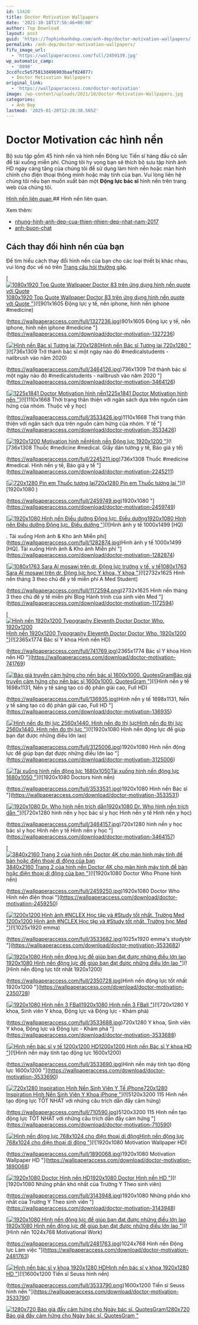 ```yaml
---
id: 13420
title: Doctor Motivation Wallpapers
date: '2021-10-18T17:56:46+00:00'
author: Top Download
layout: post
guid: 'https://Tophinhanhdep.com/anh-dep/doctor-motivation-wallpapers/'
permalink: /anh-dep/doctor-motivation-wallpapers/
fifu_image_url:
  - 'https://wallpaperaccess.com/full/2459139.jpg'
wp_automatic_camp:
  - '8098'
3ccdfcc5e575813d496903baaf024077:
  - Doctor Motivation Wallpapers
original_link:
  - 'https://wallpaperaccess.com/doctor-motivation'
image: /wp-content/uploads/2021/10/Doctor-Motivation-Wallpapers.jpg
categories:
  - Ảnh Đẹp
lastmod: '2025-01-20T12:28:38.565Z'
---
```

# Doctor Motivation các hình nền

Bộ sưu tập gồm 45 hình nền và hình nền Động lực Tiến sĩ hàng đầu có sẵn để tải xuống miễn phí. Chúng tôi hy vọng bạn sẽ thích bộ sưu tập hình ảnh HD ngày càng tăng của chúng tôi để sử dụng làm hình nền hoặc màn hình chính cho điện thoại thông minh hoặc máy tính của bạn. Vui lòng liên hệ chúng tôi nếu bạn muốn xuất bản một **Động lực bác sĩ** hình nền trên trang web của chúng tôi.

[Hình nền liên quan ](#related) ## Hình nền liên quan.

   
 Xem thêm:

   
- [nhung-hinh-anh-dep-cua-thien-nhien-dep-nhat-nam-2017](https://tophinhanhdep.com/anh-avatar/nhung-hinh-anh-dep-cua-thien-nhien-dep-nhat-nam-2017/)
- [anh-buon-chat](https://tophinhanhdep.com/hinh-anh-buon/anh-buon-chat/)

## Cách thay đổi hình nền của bạn

Để tìm hiểu cách thay đổi hình nền của bạn cho các loại thiết bị khác nhau, vui lòng đọc về nó trên [Trang câu hỏi thường gặp](https://tophinhanhdep.com/faq/).

  
[[![1080x1920 Top Quote Wallpaper Doctor 83 trên ứng dụng hình nền quote với Quote](https://wallpaperaccess.com/full/2459139.jpg)1080x1920 Top Quote Wallpaper Doctor 83 trên ứng dụng hình nền quote với Quote "](https://wallpaperaccess.com/download/doctor-motivation-2459139)](![901x1605 Động lực y tế, nền iphone, hình nền iphone #medicine)

(https://wallpaperaccess.com/full/1327236.jpg)901x1605 Động lực y tế, nền iphone, hình nền iphone #medicine "](https://wallpaperaccess.com/download/doctor-motivation-1327236)

[[![Hình nền Bác sĩ Tương lai 720x1280](https://wallpaperaccess.com/full/1808614.jpg)Hình nền Bác sĩ Tương lai 720x1280 " ](https://wallpaperaccess.com/download/doctor-motivation-1808614)](![736x1309 Trở thành bác sĩ một ngày nào đó #medicalstudents - nailbrush vào năm 2020)

(https://wallpaperaccess.com/full/3464126.jpg)736x1309 Trở thành bác sĩ một ngày nào đó #medicalstudents - nailbrush vào năm 2020 "](https://wallpaperaccess.com/download/doctor-motivation-3464126)

[[![1225x1841 Doctor Motivation hình nền](https://wallpaperaccess.com/full/3533425.jpg)1225x1841 Doctor Motivation hình nền "](https://wallpaperaccess.com/download/doctor-motivation-3533425)](![1110x1668 Thời trang thân thiện với ngân sách dựa trên nguồn cảm hứng của nhóm.  Thuộc về y học)

(https://wallpaperaccess.com/full/3533426.jpg)1110x1668 Thời trang thân thiện với ngân sách dựa trên nguồn cảm hứng của nhóm. Y tế "](https://wallpaperaccess.com/download/doctor-motivation-3533426)

[[![1920x1200 Motivation hình nền](https://wallpaperaccess.com/full/1456669.jpg)Hình nền Động lực 1920x1200 "](https://wallpaperaccess.com/download/doctor-motivation-1456669)](![736x1308 Thuốc #medicine #medical.  Giấy dán tường y tế, Báo giá y tế)

(https://wallpaperaccess.com/full/2245211.jpg)736x1308 Thuốc #medicine #medical. Hình nền y tế, Báo giá y tế "](https://wallpaperaccess.com/download/doctor-motivation-2245211)

[[![720x1280 Pin em Thuốc tương lai](https://wallpaperaccess.com/full/3533429.jpg)720x1280 Pin em Thuốc tương lai "](https://wallpaperaccess.com/download/doctor-motivation-3533429)](![1920x1080 )

(https://wallpaperaccess.com/full/2459749.jpg)1920x1080 "](https://wallpaperaccess.com/download/doctor-motivation-2459749)

[[![1920x1080 Hình nền Điều dưỡng Động lực.  Điều dưỡng](https://wallpaperaccess.com/full/3533431.jpg)1920x1080 Hình nền Điều dưỡng Động lực. Điều dưỡng "](https://wallpaperaccess.com/download/doctor-motivation-3533431)](![Hình ảnh y tế 1000x1499 [HQ)

.  Tải xuống Hình ảnh & Kho ảnh Miễn phí](https://wallpaperaccess.com/full/1282874.jpg)Hình ảnh y tế 1000x1499 \[HQ\]. Tải xuống Hình ảnh &amp; Kho ảnh Miễn phí "](https://wallpaperaccess.com/download/doctor-motivation-1282874)

[[![1080x1763 Sara Al mosawi trên dr.  Động lực trường y tế, y tế](https://wallpaperaccess.com/full/3143964.jpg)1080x1763 Sara Al mosawi trên dr. Động lực học Y khoa, Y khoa "](https://wallpaperaccess.com/download/doctor-motivation-3143964)](![2732x1625 Hình nền tháng 3 theo chủ đề y tế miễn phí A Med Student)

(https://wallpaperaccess.com/full/1172594.png)2732x1625 Hình nền tháng 3 theo chủ đề y tế miễn phí Blog Hành trình của sinh viên Med "](https://wallpaperaccess.com/download/doctor-motivation-1172594)

[[![Hình nền 1920x1200 Typography Eleventh Doctor Doctor Who.  1920x1200](https://wallpaperaccess.com/full/3533473.jpg)Hình nền 1920x1200 Typography Eleventh Doctor Doctor Who. 1920x1200 "](https://wallpaperaccess.com/download/doctor-motivation-3533473)](![2365x1774 Bác sĩ Y khoa Hình nền HD)

(https://wallpaperaccess.com/full/741769.jpg)2365x1774 Bác sĩ Y khoa Hình nền HD "](https://wallpaperaccess.com/download/doctor-motivation-741769)

[[![Báo giá truyền cảm hứng cho nền bác sĩ 1600x1000.  QuotesGram](https://wallpaperaccess.com/full/3533480.jpg)Báo giá truyền cảm hứng cho nền bác sĩ 1600x1000. QuotesGram "](https://wallpaperaccess.com/download/doctor-motivation-3533480)](![Hình nền y tế 1698x1131, Nền y tế sáng tạo có độ phân giải cao, Full HD)

(https://wallpaperaccess.com/full/136935.jpg)Hình nền y tế 1698x1131, Nền y tế sáng tạo có độ phân giải cao, Full HD "](https://wallpaperaccess.com/download/doctor-motivation-136935)

[[![Hình nền đo thị lực 2560x1440.  Hình nền đo thị lực](https://wallpaperaccess.com/full/3533484.jpg)Hình nền đo thị lực 2560x1440. Hình nền đo thị lực "](https://wallpaperaccess.com/download/doctor-motivation-3533484)](![1920x1080 Hình nền động lực để giúp bạn đạt được những điều lớn lao)

(https://wallpaperaccess.com/full/3125006.jpg)1920x1080 Hình nền động lực để giúp bạn đạt được những điều lớn lao "](https://wallpaperaccess.com/download/doctor-motivation-3125006)

[[![Tải xuống hình nền động lực 1680x1050](https://wallpaperaccess.com/full/3533528.jpg)Tải xuống hình nền động lực 1680x1050 "](https://wallpaperaccess.com/download/doctor-motivation-3533528)](![1920x1080 Doctors hình nền)

(https://wallpaperaccess.com/full/3533531.jpg)1920x1080 Hình nền Bác sĩ "](https://wallpaperaccess.com/download/doctor-motivation-3533531)

[[![1920x1080 Dr. Who hình nền trích dẫn](https://wallpaperaccess.com/full/1623754.png)1920x1080 Dr. Who hình nền trích dẫn "](https://wallpaperaccess.com/download/doctor-motivation-1623754)](![720x1280 hình nền y học bác sĩ y học Hình nền y tế Hình nền y học)

(https://wallpaperaccess.com/full/3464157.jpg)720x1280 hình nền y học bác sĩ y học Hình nền y tế Hình nền y học "](https://wallpaperaccess.com/download/doctor-motivation-3464157)

[[![3840x2160 Trang 2 của hình nền Doctor 4K cho màn hình máy tính để bàn hoặc điện thoại di động của bạn](https://wallpaperaccess.com/full/2331891.jpg)3840x2160 Trang 2 của hình nền Doctor 4K cho màn hình máy tính để bàn hoặc điện thoại di động của bạn "](https://wallpaperaccess.com/download/doctor-motivation-2331891)](![1920x1080 Doctor Who Phone hình nền)

(https://wallpaperaccess.com/full/2459250.jpg)1920x1080 Doctor Who Hình nền điện thoại "](https://wallpaperaccess.com/download/doctor-motivation-2459250)

[[![1200x1200 Hình ảnh #NCLEX Học tập và #Study tốt nhất.  Trường Med](https://wallpaperaccess.com/full/3533681.jpg)1200x1200 Hình ảnh #NCLEX Học tập và #Study tốt nhất. Trường học Med "](https://wallpaperaccess.com/download/doctor-motivation-3533681)](![1025x1920 emma)

(https://wallpaperaccess.com/full/3533682.jpg)1025x1920 emma's studyblr "](https://wallpaperaccess.com/download/doctor-motivation-3533682)

[[![1920x1080 Hình nền động lực để giúp bạn đạt được những điều lớn lao](https://wallpaperaccess.com/full/2306547.jpg)1920x1080 Hình nền động lực để giúp bạn đạt được những điều lớn lao "](https://wallpaperaccess.com/download/doctor-motivation-2306547)](![Hình nền động lực tốt nhất 1920x1200)

(https://wallpaperaccess.com/full/2350728.jpg)Hình nền động lực tốt nhất 1920x1200 "](https://wallpaperaccess.com/download/doctor-motivation-2350728)

[[![1920x1080 Hình nền 3 FBall](https://wallpaperaccess.com/full/3533686.png)1920x1080 Hình nền 3 FBall "](https://wallpaperaccess.com/download/doctor-motivation-3533686)](![720x1280 Y khoa, Sinh viên Y khoa, Động lực và Động lực - Khám phá)

(https://wallpaperaccess.com/full/3533688.jpg)720x1280 Y khoa, Sinh viên Y khoa, Động lực và Động lực - Khám phá "](https://wallpaperaccess.com/download/doctor-motivation-3533688)

[[![Hình nền bác sĩ y tế 1200x1200 HD](https://wallpaperaccess.com/full/1327232.jpg)1200x1200 Hình nền Bác sĩ Y khoa HD "](https://wallpaperaccess.com/download/doctor-motivation-1327232)](![Hình nền máy tính tạo động lực 1600x1200)

(https://wallpaperaccess.com/full/3533690.jpg)Hình nền máy tính tạo động lực 1600x1200 "](https://wallpaperaccess.com/download/doctor-motivation-3533690)

[[![720x1280 Inspiration Hình Nền Sinh Viên Y Tế iPhone](https://wallpaperaccess.com/full/3533695.jpg)720x1280 Inspiration Hình Nền Sinh Viên Y Khoa iPhone "](https://wallpaperaccess.com/download/doctor-motivation-3533695)](![5120x3200 115 Hình nền tạo động lực TỐT NHẤT với những câu trích dẫn đầy cảm hứng)

(https://wallpaperaccess.com/full/710590.jpg)5120x3200 115 Hình nền tạo động lực TỐT NHẤT với những câu trích dẫn đầy cảm hứng "](https://wallpaperaccess.com/download/doctor-motivation-710590)

[[![Hình nền động lực 768x1024 cho điện thoại di động](https://wallpaperaccess.com/full/3533697.jpg)Hình nền động lực 768x1024 cho điện thoại di động "](https://wallpaperaccess.com/download/doctor-motivation-3533697)](![1920x1080 Motivation Wallpaper HD)

(https://wallpaperaccess.com/full/1890068.jpg)1920x1080 Motivation Wallpaper HD "](https://wallpaperaccess.com/download/doctor-motivation-1890068)

[[![1920x1080 Doctor Hình nền HD](https://wallpaperaccess.com/full/3533726.jpg)1920x1080 Doctor Hình nền HD "](https://wallpaperaccess.com/download/doctor-motivation-3533726)](![1920x1080 Những phần khó nhất của Trường Y Theo sinh viên)

(https://wallpaperaccess.com/full/3143948.jpg)1920x1080 Những phần khó nhất của Trường Y Theo sinh viên "](https://wallpaperaccess.com/download/doctor-motivation-3143948)

[[![1920x1080 Hình nền động lực để giúp bạn đạt được những điều lớn lao](https://wallpaperaccess.com/full/1410196.jpg)1920x1080 Hình nền động lực để giúp bạn đạt được những điều lớn lao "](https://wallpaperaccess.com/download/doctor-motivation-1410196)](![Hình nền 1024x768 Motivational Work)

(https://wallpaperaccess.com/full/2481763.jpg)1024x768 Hình nền Động lực Làm việc "](https://wallpaperaccess.com/download/doctor-motivation-2481763)

[[![Hình nền bác sĩ y khoa 1920x1280 HD](https://wallpaperaccess.com/full/3533731.jpg)Hình nền bác sĩ y khoa 1920x1280 HD "](https://wallpaperaccess.com/download/doctor-motivation-3533731)](![1600x1200 Tiến sĩ Seuss hình nền)

(https://wallpaperaccess.com/full/3533790.png)1600x1200 Tiến sĩ Seuss hình nền "](https://wallpaperaccess.com/download/doctor-motivation-3533790)

[![1280x720 Báo giá đầy cảm hứng cho Ngày bác sĩ.  QuotesGram](https://wallpaperaccess.com/full/3533791.jpg)1280x720 Báo giá đầy cảm hứng cho Ngày bác sĩ. QuotesGram "](https://wallpaperaccess.com/download/doctor-motivation-3533791)

